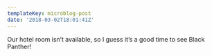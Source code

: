 ```yaml
---
templateKey: microblog-post
date: '2018-03-02T18:01:41Z'
---
```


Our hotel room isn’t available, so I guess it’s a good time to see Black Panther!

